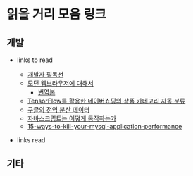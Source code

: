 # 읽을 거리 모음 링크
## 개발
- links to read
  - [개발자 필독선](https://www.sangkon.com/2018/08/27/good_books_for_dev_2018/?fbclid=IwAR2jXmcLeU0feIkf4FEiM-ugjccWupJOdYYvYJUYX3qDlrXwGbV70exEQmU)
  - [모던 웹브라우저에 대해서](https://developers.google.com/web/updates/2018/09/inside-browser-part1)
     - [번역본](https://d2.naver.com/helloworld/2922312)
  - [TensorFlow를 활용한 네이버쇼핑의 상품 카테고리 자동 분류](https://d2.naver.com/helloworld/1264836)
  - [구글의 전역 분산 데이터](https://storage.googleapis.com/pub-tools-public-publication-data/pdf/65b514eda12d025585183a641b5a9e096a3c4be5.pdf)
  - [자바스크립트는 어떻게 동작하는가](https://engineering.huiseoul.com/%EC%9E%90%EB%B0%94%EC%8A%A4%ED%81%AC%EB%A6%BD%ED%8A%B8%EB%8A%94-%EC%96%B4%EB%96%BB%EA%B2%8C-%EC%9E%91%EB%8F%99%ED%95%98%EB%8A%94%EA%B0%80-%EB%A9%94%EB%AA%A8%EB%A6%AC-%EA%B4%80%EB%A6%AC-4%EA%B0%80%EC%A7%80-%ED%9D%94%ED%95%9C-%EB%A9%94%EB%AA%A8%EB%A6%AC-%EB%88%84%EC%88%98-%EB%8C%80%EC%B2%98%EB%B2%95-5b0d217d788d)
  - [15-ways-to-kill-your-mysql-application-performance](https://www.slideshare.net/guest9912e5/15-ways-to-kill-your-mysql-application-performance)
  
- links read

## 기타
